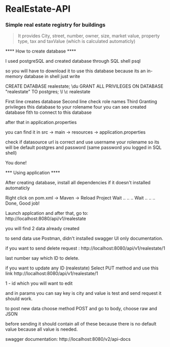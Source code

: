 # RealEstate-API

### Simple real estate registry for buildings

> It provides City, street, number, owner, size, market value, property type, tax and taxValue (which is calculated automaticly)

**** How to create database ****

I used postgreSQL and created database through SQL shell psql

so you will have to download it to use this database because its an in-memory database in shell just write

CREATE DATABASE realestate;
\du
GRANT ALL PRIVILEGES ON DATABASE "realestate" TO postgres;
\l
\c realestate

First line creates database Second line check role names Third Granting privileges this database to your rolename four you can see created database fith to connect to this database

after that in application.properties

you can find it in src -> main -> resources -> application.properties

check if datasource url is correct and use username your rolename so its will be default postgres and password (same password you logged in SQL shell)

You done!

*** Using application ****

After creating database, install all dependencies if it doesn't installed automaticly

Right click on pom.xml -> Maven -> Reload Project Wait .. .. .. Wait .. .. .. Done, Good job!

Launch applcation and after that, go to: http://localhost:8080/api/v1/realestate

you will find 2 data already created

to send data use Postman, didn't installed swagger UI only documentation.

if you want to send delete request : http://localhost:8080/api/v1/realestate/1

last number say which ID to delete.

if you want to update any ID (realestate) Select PUT method and use this link http://localhost:8080/api/v1/realestate/1

1 - id which you will want to edit

and in params you can say key is city and value is test and send request it should work.

to post new data choose method POST and go to body, choose raw and JSON

before sending it should contain all of these because there is no default value because all value is needed.

swagger documentation: http://localhost:8080/v2/api-docs
